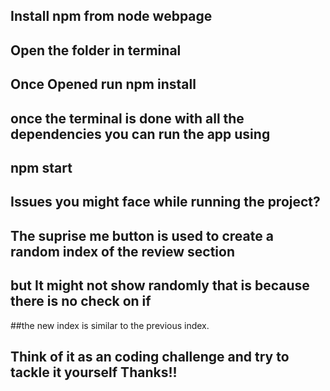## Install npm from node webpage
## Open the folder in terminal
## Once Opened run npm install
## once the terminal is done with all the dependencies you can run the app using
## npm start


## Issues you might face while running the project?

## The suprise me button is used to create a random index of the review section

## but It might not show randomly that is because there is no check on if 
##the new index is similar to the previous index.
## Think of it as an coding challenge and try to tackle it yourself Thanks!!

